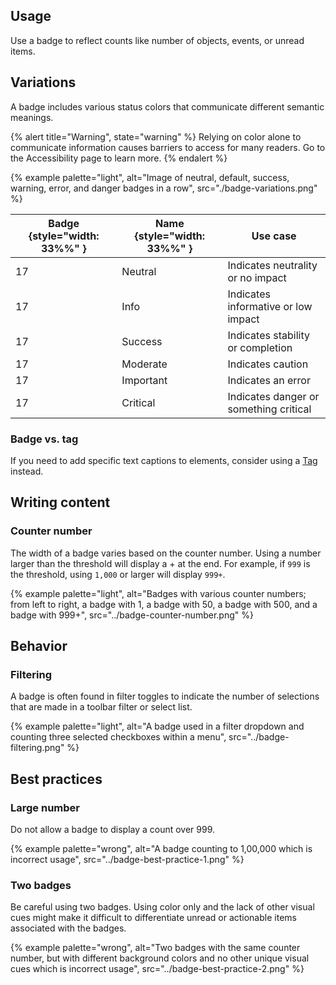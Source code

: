 ## Usage 
Use a badge to reflect counts like number of objects, events, or unread items.

## Variations
A badge includes various status colors that communicate different semantic meanings.

{% alert title="Warning", state="warning" %}
Relying on color alone to communicate information causes barriers to access for many readers. Go to the Accessibility page to learn more.
{% endalert %}

{% example palette="light",
          alt="Image of neutral, default, success, warning, error, and danger badges in a row",
          src="./badge-variations.png" %}

| Badge {style="width: 33%%" }             | Name {style="width: 33%%" } | Use case                                  |
| ---------------------------------------- | --------------------------- | ----------------------------------------- |
| <rh-badge>17<rh-badge>                   | Neutral                     | Indicates neutrality or no impact         |
| <rh-badge state="info">17<rh-badge>      | Info                        | Indicates informative or low impact       |
| <rh-badge state="success">17<rh-badge>   | Success                     | Indicates stability or completion         |
| <rh-badge state="moderate">17<rh-badge>  | Moderate                    | Indicates caution                         |
| <rh-badge state="important">17<rh-badge> | Important                   | Indicates an error                        |
| <rh-badge state="critical">17<rh-badge>  | Critical                    | Indicates danger or something critical    |

### Badge vs. tag 
If you need to add specific text captions to elements, consider using a [Tag](/elements/tag) instead.

## Writing content

### Counter number 
The width of a badge varies based on the counter number. Using a number larger than the threshold will display a + at the end. For example, if `999` is the threshold, using `1,000` or larger will display `999+`.

{% example palette="light",
  alt="Badges with various counter numbers; from left to right, a badge with 1, a badge with 50, a badge with 500, and a badge with 999+",
  src="../badge-counter-number.png" %}



## Behavior
### Filtering 
A badge is often found in filter toggles to indicate the number of selections that are made in a toolbar filter or select list.

{% example palette="light",
          alt="A badge used in a filter dropdown and counting three selected checkboxes within a menu",
          src="../badge-filtering.png" %}


## Best practices 
### Large number 
Do not allow a badge to display a count over 999.

{% example palette="wrong",
          alt="A badge counting to 1,00,000 which is incorrect usage",
          src="../badge-best-practice-1.png" %}


### Two badges 
Be careful using two badges. Using color only and the lack of other visual cues might make it difficult to differentiate unread or actionable items associated with the badges.

{% example palette="wrong",
          alt="Two badges with the same counter number, but with different background colors and no other unique visual cues which is incorrect usage",
          src="../badge-best-practice-2.png" %}